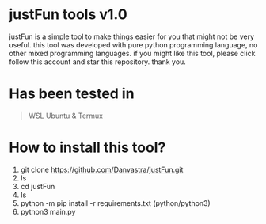 # justFun tools v1.0
justFun is a simple tool to make things easier for you that might not be very useful. this tool was developed with pure python programming language, no other mixed programming languages. if you might like this tool, please click follow this account and star this repository. thank you.

# Has been tested in
> WSL Ubuntu & Termux

# How to install this tool?
1. git clone https://github.com/Danvastra/justFun.git
2. ls
3. cd justFun
4. ls
5. python -m pip install -r requirements.txt (python/python3)
6. python3 main.py
